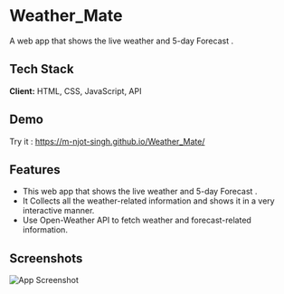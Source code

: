 # Weather_Mate
A web app that shows the live weather and 5-day Forecast .

## Tech Stack

**Client:** HTML, CSS, JavaScript, API

## Demo

Try it : https://m-njot-singh.github.io/Weather_Mate/

## Features

- This web app that shows the live weather and 5-day Forecast .
- It Collects all the weather-related information and shows it in a very interactive manner.
- Use Open-Weather API to fetch weather and forecast-related information.

## Screenshots

![App Screenshot](https://via.placeholder.com/468x300?text=App+Screenshot+Here)


